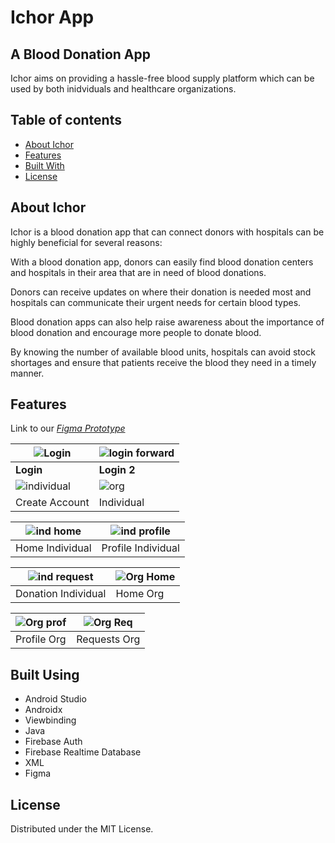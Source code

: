 
# **Ichor App**

## A Blood Donation App

Ichor aims on providing a hassle-free blood supply platform which can be used by both inidviduals and healthcare organizations. 

## Table of contents
- [About Ichor](https://github.com/riptide-rv/Ichor_Hackathon/blob/main/README.md#about-ichor)
- [Features](https://github.com/riptide-rv/Ichor_Hackathon/blob/main/README.md#features)
- [Built With](https://github.com/riptide-rv/Ichor_Hackathon/blob/main/README.md#built-using)
- [License](https://github.com/riptide-rv/Ichor_Hackathon/blob/main/README.md#license)


## About Ichor

Ichor is a blood donation app that can connect donors with hospitals can be highly beneficial for several reasons:

With a blood donation app, donors can easily find blood donation centers and hospitals in their area that are in need of blood donations. 

Donors can receive updates on where their donation is needed most and hospitals can communicate their urgent needs for certain blood types.

Blood donation apps can also help raise awareness about the importance of blood donation and encourage more people to donate blood. 

By knowing the number of available blood units, hospitals can avoid stock shortages and ensure that patients receive the blood they need in a timely manner.

## Features
Link to our [*Figma Prototype*](https://www.figma.com/file/bgIa1wsSGklXd6ChfDcoGy/LastMin?node-id=0%3A1&t=54qke27It6qQMvR8-1)

|![Login](https://user-images.githubusercontent.com/96327627/226164717-c28e2af0-617d-4131-8b6d-ea66e6b664dc.png)|![login forward](https://user-images.githubusercontent.com/96327627/226164849-8ff3c614-eb8b-4569-8962-6e756dfec537.png)|
|-----|-----|
| **Login**| **Login 2**|
|![individual](https://user-images.githubusercontent.com/96327627/226164784-ae032e4a-85d7-47b4-9f79-c4e5172db015.png)|![org](https://user-images.githubusercontent.com/96327627/226164806-ca92c7d2-0028-4eda-ac63-c89887fbaf51.png)|
| Create Account|Individual| Create Account|Organization|

|![ind home](https://user-images.githubusercontent.com/96327627/226164877-1dab4214-8e37-4d07-91cc-bdad88897ccd.png)|![ind profile](https://user-images.githubusercontent.com/96327627/226164883-bd785b08-bca7-432b-8b38-d7433c073988.png)|
|----|----|
| Home Individual| Profile Individual|

|![ind request](https://user-images.githubusercontent.com/96327627/226164887-198b47c8-72ae-4a88-a3bf-57005acdee74.png)|![Org Home](https://user-images.githubusercontent.com/96327627/226164896-4409f849-3eae-4473-bf1c-4053e7b85b9c.png)|
|----|----|
| Donation Individual| Home Org|

|![Org prof](https://user-images.githubusercontent.com/96327627/226164899-cd8aec54-de0c-4e60-96c4-79cb4b481d3f.png)|![Org Req](https://user-images.githubusercontent.com/96327627/226164904-912f1c17-674f-401a-b67d-7a562bd93262.png)|
|----|----|
| Profile Org| Requests Org|


## Built Using
- Android Studio
- Androidx
- Viewbinding
- Java
- Firebase Auth
- Firebase Realtime Database
- XML 
- Figma

## License
Distributed under the MIT License. 







